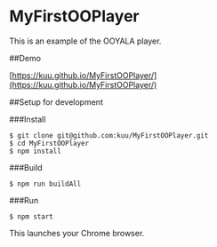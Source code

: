 # MyFirstOOPlayer
This is an example of the OOYALA player.

##Demo

[https://kuu.github.io/MyFirstOOPlayer/](https://kuu.github.io/MyFirstOOPlayer/)

##Setup for development

###Install

```
$ git clone git@github.com:kuu/MyFirstOOPlayer.git
$ cd MyFirstOOPlayer
$ npm install
```

###Build

```
$ npm run buildAll
```

###Run

```
$ npm start
```

This launches your Chrome browser.
